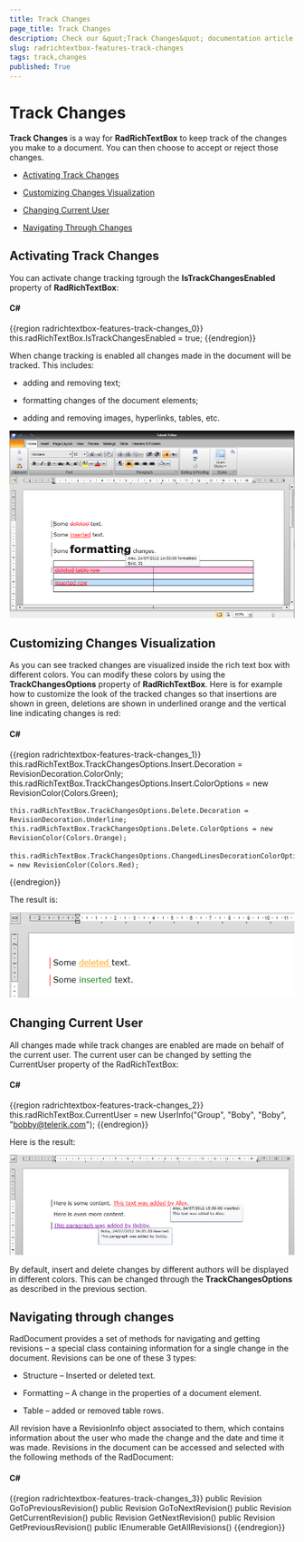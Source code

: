 ```yaml
---
title: Track Changes
page_title: Track Changes
description: Check our &quot;Track Changes&quot; documentation article for the RadRichTextBox {{ site.framework_name }} control.
slug: radrichtextbox-features-track-changes
tags: track,changes
published: True
---
```


# Track Changes



__Track Changes__ is a way for __RadRichTextBox__ to keep track of the changes you make to a document. You can then choose to accept or reject those changes.
      

* [Activating Track Changes](#activating-track-changes)

* [Customizing Changes Visualization](#customizing-changes-visualization)

* [Changing Current User](#changing-current-user)

* [Navigating Through Changes](#navigating-through-changes)

## Activating Track Changes

You can activate change tracking tgrough the __IsTrackChangesEnabled__ property of __RadRichTextBox__:
        

#### __C#__

{{region radrichtextbox-features-track-changes_0}}
	this.radRichTextBox.IsTrackChangesEnabled = true;
{{endregion}}



When change tracking is enabled all changes made in the document will be tracked. This includes: 

* adding and removing text;

* formatting changes of the document elements;

* adding and removing images, hyperlinks, tables, etc.
 
![Rad Rich Text Box Features Track Changes 0](images/RadRichTextBox_Features_Track_Changes_0.png)

## Customizing Changes Visualization

As you can see tracked changes are visualized inside the rich text box with different colors. You can modify these colors by using the __TrackChangesOptions__ property of __RadRichTextBox__. Here is for example how to customize the look of the tracked changes so that insertions are shown in green, deletions are shown in underlined orange and the vertical line indicating changes is red:
        

#### __C#__

{{region radrichtextbox-features-track-changes_1}}
	this.radRichTextBox.TrackChangesOptions.Insert.Decoration = RevisionDecoration.ColorOnly;
	this.radRichTextBox.TrackChangesOptions.Insert.ColorOptions = new RevisionColor(Colors.Green);
	
	this.radRichTextBox.TrackChangesOptions.Delete.Decoration = RevisionDecoration.Underline;
	this.radRichTextBox.TrackChangesOptions.Delete.ColorOptions = new RevisionColor(Colors.Orange);
	
	this.radRichTextBox.TrackChangesOptions.ChangedLinesDecorationColorOptions.ColorOptions = new RevisionColor(Colors.Red);
{{endregion}}



The result is:

![Rad Rich Text Box Features Track Changes 1](images/RadRichTextBox_Features_Track_Changes_1.png)

## Changing Current User

All changes made while track changes are enabled are made on behalf of the current user. The current user can be changed by setting the CurrentUser property of the RadRichTextBox:

#### __C#__

{{region radrichtextbox-features-track-changes_2}}
	this.radRichTextBox.CurrentUser = new UserInfo("Group", "Boby", "Boby", "bobby@telerik.com");
{{endregion}}


Here is the result:

![Rad Rich Text Box Features Track Changes 2](images/RadRichTextBox_Features_Track_Changes_2.png)

By default, insert and delete changes by different authors will be displayed in different colors. This can be changed through the __TrackChangesOptions__ as described in the previous section.
        

## Navigating through changes

RadDocument provides a set of methods for navigating and getting revisions – a special class containing information for a single change in the document. Revisions can be one of these 3 types: 

* Structure – Inserted or deleted text.

* Formatting – A change in the properties of a document element.

* Table – added or removed table rows.

All revision have a RevisionInfo object associated to them, which contains information about the user who made the change and the date and time it was made. Revisions in the document can be accessed and selected with the following methods of the RadDocument:

#### __C#__

{{region radrichtextbox-features-track-changes_3}}
	public Revision GoToPreviousRevision()
	public Revision GoToNextRevision()
	public Revision GetCurrentRevision()
	public Revision GetNextRevision()
	public Revision GetPreviousRevision()
	public IEnumerable<Revision> GetAllRevisions()
{{endregion}}


